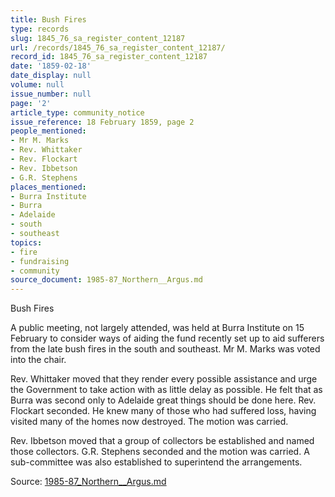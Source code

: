 ```yaml
---
title: Bush Fires
type: records
slug: 1845_76_sa_register_content_12187
url: /records/1845_76_sa_register_content_12187/
record_id: 1845_76_sa_register_content_12187
date: '1859-02-18'
date_display: null
volume: null
issue_number: null
page: '2'
article_type: community_notice
issue_reference: 18 February 1859, page 2
people_mentioned:
- Mr M. Marks
- Rev. Whittaker
- Rev. Flockart
- Rev. Ibbetson
- G.R. Stephens
places_mentioned:
- Burra Institute
- Burra
- Adelaide
- south
- southeast
topics:
- fire
- fundraising
- community
source_document: 1985-87_Northern__Argus.md
---
```


Bush Fires

A public meeting, not largely attended, was held at Burra Institute on 15 February to consider ways of aiding the fund recently set up to aid sufferers from the late bush fires in the south and southeast.  Mr M. Marks was voted into the chair.

Rev. Whittaker moved that they render every possible assistance and urge the Government to take action with as little delay as possible. He felt that as Burra was second only to Adelaide great things should be done here.  Rev. Flockart seconded.  He knew many of those who had suffered loss, having visited many of the homes now destroyed.  The motion was carried.

Rev. Ibbetson moved that a group of collectors be established and named those collectors.  G.R. Stephens seconded and the motion was carried.  A sub-committee was also established to superintend the arrangements.

Source: [1985-87_Northern__Argus.md](/downloads/markdown/1985-87_Northern__Argus.md)
